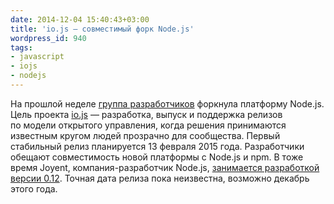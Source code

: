 ```yaml
---
date: 2014-12-04 15:40:43+03:00
title: 'io.js — совместимый форк Node.js'
wordpress_id: 940
tags:
- javascript
- iojs
- nodejs
---
```


На прошлой неделе [группа разработчиков][1] форкнула платформу Node.js. Цель проекта [io.js][2] — разработка, выпуск и поддержка релизов по модели открытого управления, когда решения принимаются известным кругом людей прозрачно для сообщества. Первый стабильный релиз планируется 13 февраля 2015 года. Разработчики обещают совместимость новой платформы с Node.js и npm. В тоже время Joyent, компания-разработчик Node.js, [занимается разработкой версии 0.12][3]. Точная дата релиза пока неизвестна, возможно декабрь этого года.

[1]: https://github.com/iojs/io.js/blob/v0.12/CONTRIBUTING.md#membership
[2]: https://github.com/iojs/io.js
[3]: http://blog.nodejs.org/2014/12/03/advisory-board-update/
